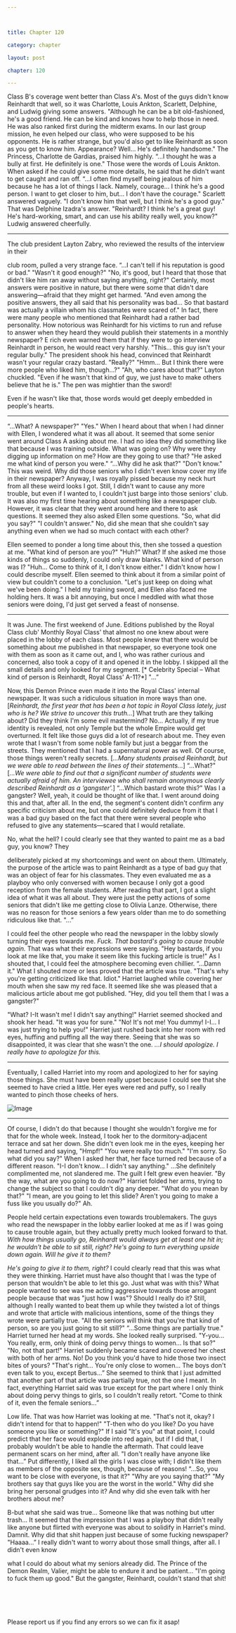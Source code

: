 ```yaml
---



title: Chapter 120

category: chapter

layout: post

chapter: 120

---
```


Class B's coverage went better than Class A's. Most of the guys didn't know Reinhardt
that well, so it was Charlotte, Louis Ankton, Scarlett, Delphine, and Ludwig giving
some answers.
"Although he can be a bit old-fashioned, he's a good friend. He can be kind and knows
how to help those in need. He was also ranked first during the midterm exams. In
our last group mission, he even helped our class, who were supposed to be his
opponents. He is rather strange, but you'd also get to like Reinhardt as soon as you
get to know him. Appearance? Well... He's definitely handsome."
The Princess, Charlotte de Gardias, praised him highly.
“...I thought he was a bully at first. He definitely is one."
Those were the words of Louis Ankton. When asked if he could give some more
details, he said that he didn't want to get caught and ran off.
“...I often find myself being jealous of him because he has a lot of things I lack.
Namely, courage... I think he's a good person. I want to get closer to him, but... I don't
have the courage."
Scarlett answered vaguely.
"I don't know him that well, but I think he's a good guy."
That was Delphine Izadra's answer.
"Reinhardt? I think he's a great guy! He's hard-working, smart, and can use his ability
really well, you know?"
Ludwig answered cheerfully.

* * *

The club president Layton Zabry, who reviewed the results of the interview in their

club room, pulled a very strange face.
“...I can't tell if his reputation is good or bad."
"Wasn't it good enough?"
"No, it's good, but I heard that those that didn't like him ran away without saying
anything, right?"
Certainly, most answers were positive in nature, but there were some that didn't
dare answering—afraid that they might get harmed.
"And even among the positive answers, they all said that his personality was bad... So
that bastard was actually a villain whom his classmates were scared of."
In fact, there were many people who mentioned that Reinhardt had a rather bad
personality.
How notorious was Reinhardt for his victims to run and refuse to answer when they
heard they would publish their statements in a monthly newspaper?
E rich even warned them that if they were to go interview Reinhardt in person, he
would react very harshly.
"This... this guy isn't your regular bully."
The president shook his head, convinced that Reinhardt wasn't your regular crazy
bastard.
"Really?"
"Hmm... But I think there were more people who liked him, though...?"
"Ah, who cares about that?"
Layton chuckled.
"Even if he wasn't that kind of guy, we just have to make others believe that he is."
The pen was mightier than the sword!

Even if he wasn't like that, those words would get deeply embedded in people's
hearts.

* * *

“...What? A newspaper?"
"Yes."
When I heard about that when I had dinner with Ellen, I wondered what it was all
about. It seemed that some senior went around Class A asking about me.
I had no idea they did something like that because I was training outside. What was
going on? Why were they digging up information on me? How are they going to use
that?
"He asked me what kind of person you were."
“...Why did he ask that?"
"Don't know."
This was weird.
Why did those seniors who I didn't even know cover my life in their newspaper?
Anyway, I was royally pissed because my neck hurt from all these weird looks I got.
Still, I didn't want to cause any more trouble, but even if I wanted to, I couldn't just
barge into those seniors' club.
It was also my first time hearing about something like a newspaper club. However, it
was clear that they went around here and there to ask questions. It seemed they also
asked Ellen some questions.
"So, what did you say?"
"I couldn't answer."
No, did she mean that she couldn't say anything even when we had so much contact
with each other?

Ellen seemed to ponder a long time about this, then she tossed a question at me.
"What kind of person are you?"
"Huh?"
What? If she asked me those kinds of things so suddenly, I could only draw blanks.
What kind of person was I?
"Huh... Come to think of it, I don't know either."
I didn't know how I could describe myself. Ellen seemed to think about it from a
similar point of view but couldn't come to a conclusion.
"Let's just keep on doing what we've been doing."
I held my training sword, and Ellen also faced me holding hers.
It was a bit annoying, but once I meddled with what those seniors were doing, I'd
just get served a feast of nonsense.

* * *

It was June.
The first weekend of June.
Editions published by the Royal Class club' Monthly Royal Class' that almost no one
knew about were placed in the lobby of each class.
Most people knew that there would be something about me published in that
newspaper, so everyone took one with them as soon as it came out, and I, who was
rather curious and concerned, also took a copy of it and opened it in the lobby.
I skipped all the small details and only looked for my segment.
[* Celebrity Special – What kind of person is Reinhardt, Royal Class' A-11?*]
"...”

Now, this Demon Prince even made it into the Royal Class' internal newspaper.
It was such a ridiculous situation in more ways than one.
[*Reinhardt, the first year that has been a hot topic in Royal Class lately, just who is he?
We strive to uncover this truth...*]
What truth are they talking about? Did they think I'm some evil mastermind?
No... Actually, if my true identity is revealed, not only Temple but the whole Empire
would get overturned.
It felt like those guys did a lot of research about me. They even wrote that I wasn't
from some noble family but just a beggar from the streets. They mentioned that I had
a supernatural power as well.
Of course, those things weren't really secrets.
[*...Many students praised Reinhardt, but we were able to read between the lines of
their statements...*]
“...What?"
[*...We were able to find out that a significant number of students were actually afraid
of him. An interviewee who shall remain anonymous clearly described Reinhardt as a
‘gangster'.*]
“...Which bastard wrote this?"
Was I a gangster? Well, yeah, it could be thought of like that. I went around doing this
and that, after all.
In the end, the segment's content didn't confirm any specific criticism about me, but
one could definitely deduce from it that I was a bad guy based on the fact that there
were several people who refused to give any statements—scared that I would
retaliate.

No, what the hell?
I could clearly see that they wanted to paint me as a bad guy, you know? They

deliberately picked at my shortcomings and went on about them.
Ultimately, the purpose of the article was to paint Reinhardt as a type of bad guy that
was an object of fear for his classmates.
They even evaluated me as a playboy who only conversed with women because I
only got a good reception from the female students.
After reading that part, I got a slight idea of what it was all about.
They were just the petty actions of some seniors that didn't like me getting close to
Olivia Lanze. Otherwise, there was no reason for those seniors a few years older than
me to do something ridiculous like that.
"...”

I could feel the other people who read the newspaper in the lobby slowly turning
their eyes towards me.
*Fuck.*
*That bastard's going to cause trouble again.*
That was what their expressions were saying.
"Hey bastards, if you look at me like that, you make it seem like this fucking article is
true!"
As I shouted that, I could feel the atmosphere becoming even chillier.
“...Damn it."
What I shouted more or less proved that the article was true.
"That's why you're getting criticized like that. Idiot."
Harriet laughed while covering her mouth when she saw my red face. It seemed like
she was pleased that a malicious article about me got published.
"Hey, did you tell them that I was a gangster?"

"What? I-It wasn't me! I didn't say anything!"
Harriet seemed shocked and shook her head.
"It was you for sure."
"No! It's not me! You dummy! I-I... I was just trying to help you!"
Harriet just rushed back into her room with red eyes, huffing and puffing all the way
there.
Seeing that she was so disappointed, it was clear that she wasn't the one.
*...I should apologize.*
*I really have to apologize for this.*

* * *

Eventually, I called Harriet into my room and apologized to her for saying those
things. She must have been really upset because I could see that she seemed to have
cried a little. Her eyes were red and puffy, so I really wanted to pinch those cheeks of
hers.

![Image]({{site.baseurl}}/assets/images/illustrations/Ch-120.jpg)

* * *

Of course, I didn't do that because I thought she wouldn't forgive me for that for the
whole week. Instead, I took her to the dormitory-adjacent terrace and sat her down.
She didn't even look me in the eyes, keeping her head turned and saying, "Hmpf!"
"You were really too much."
"I'm sorry. So what did you say?"
When I asked her that, her face turned red because of a different reason.
"I-I don't know... I didn't say anything."
...She definitely complimented me, not slandered me.
The guilt I felt grew even heavier.
"By the way, what are you going to do now?"
Harriet folded her arms, trying to change the subject so that I couldn't dig any
deeper.
"What do you mean by that?"
"I mean, are you going to let this slide? Aren't you going to make a fuss like you
usually do?"
Ah.

People held certain expectations even towards troublemakers.
The guys who read the newspaper in the lobby earlier looked at me as if I was going
to cause trouble again, but they actually pretty much looked forward to that.
*With how things usually go, Reinhardt would always get at least one hit in; he wouldn't
be able to sit still, right? He's going to turn everything upside down again.*
*Will he give it to them?*

*He's going to give it to them, right?*
I could clearly read that this was what they were thinking. Harriet must have also
thought that I was the type of person that wouldn't be able to let this go.
Just what was with this?
What people wanted to see was me acting aggressive towards those arrogant people
because that was "just how I was"?
Should I really do it?
Still, although I really wanted to beat them up while they twisted a lot of things and
wrote that article with malicious intentions, some of the things they wrote were
partially true.
"All the seniors will think that you're that kind of person, so are you just going to sit
still?"
“...Some things are partially true."
Harriet turned her head at my words. She looked really surprised.
"Y-you... You really, erm, only think of doing pervy things to women... Is that so?"
"No, not that part!"
Harriet suddenly became scared and covered her chest with both of her arms.
No! Do you think you'd have to hide those two insect bites of yours?
"That's right... You're only close to women... The boys don't even talk to you, except
Bertus...”
She seemed to think that I just admitted that another part of that article was
partially true, not the one I meant. In fact, everything Harriet said was true except for
the part where I only think about doing pervy things to girls, so I couldn't really
retort.
"Come to think of it, even the female seniors...”

Low life.
That was how Harriet was looking at me.
"That's not it, okay? I didn't intend for that to happen!"
"T-then who do you like? Do you have someone you like or something?"
If I said "It's you" at that point, I could predict that her face would explode into red
again, but if I did that, I probably wouldn't be able to handle the aftermath. That
could leave permanent scars on her mind, after all.
"I don't really have anyone like that...”
Put differently, I liked all the girls I was close with; I didn't like them as members of
the opposite sex, though, because of reasons!
“...So, you want to be close with everyone, is that it?"
"Why are you saying that?"
"My brothers say that guys like you are the worst in the world."
Why did she bring her personal grudges into it? And why did she even talk with her
brothers about me?

B-but what she said was true...
Someone like that was nothing but utter trash...
It seemed that the impression that I was a playboy that didn't really like anyone but
flirted with everyone was about to solidify in Harriet's mind.
Damnit.
Why did that shit happen just because of some fucking newspaper?
"Haaaa...”
I really didn't want to worry about those small things, after all. I didn't even know

what I could do about what my seniors already did.
The Prince of the Demon Realm, Valier, might be able to endure it and be patient...
"I'm going to fuck them up good."
But the gangster, Reinhardt, couldn't stand that shit!

<br><br><br><br>
Please report us if you find any errors so we can fix it asap!